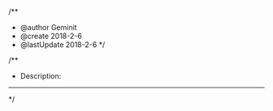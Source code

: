 /**
 * @author Geminit
 * @create 2018-2-6
 * @lastUpdate 2018-2-6
 */

/**
 *	Description:
 *	    ***********************
 */
